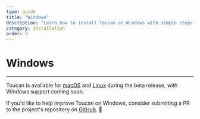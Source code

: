 ```yaml
---
type: guide
title: "Windows"
description: "Learn how to install Toucan on Windows with simple steps. Follow this guide to set up and start using Toucan easily"
category: installation
order: 3
---
```


# Windows
---

Toucan is available for [macOS](/docs/installation/macos/) and [Linux](/docs/installation/linux/) during the beta release, with Windows support coming soon.

If you'd like to help improve Toucan on Windows, consider submitting a PR to the project's repository on [GitHub](https://github.com/toucansites/toucan/pulls). 🙏